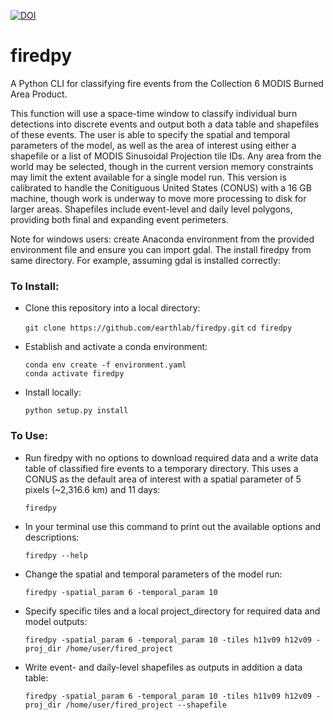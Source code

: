 [![DOI](https://zenodo.org/badge/214283770.svg)](https://zenodo.org/badge/latestdoi/214283770)

# firedpy
A Python CLI for classifying fire events from the Collection 6 MODIS Burned Area Product.

This function will use a space-time window to classify individual burn detections into discrete events and output both a data table and shapefiles of these events. The user is able to specify the spatial and temporal parameters of the model, as well as the area of interest using either a shapefile or a list of MODIS Sinusoidal Projection tile IDs. Any area from the world may be selected, though in the current version memory constraints may limit the extent available for a single model run. This version is calibrated to handle the Conitiguous United States (CONUS) with a 16 GB machine, though work is underway to move more processing to disk for larger areas. Shapefiles include event-level and daily level polygons, providing both final and expanding event perimeters.


Note for windows users: create Anaconda environment from the provided environment file and ensure you can import gdal. The install firedpy from same directory. For example, assuming gdal is installed correctly:

### To Install:

  - Clone this repository into a local directory:
  
    `git clone https://github.com/earthlab/firedpy.git`
    `cd firedpy`

  - Establish and activate a conda environment:
  
    `conda env create -f environment.yaml`  
    `conda activate firedpy`  

  - Install locally:
  
    `python setup.py install`


### To Use:

  - Run firedpy with no options to download required data and a write data table of classified fire events to a temporary directory. This uses a CONUS as the default area of interest with a spatial parameter of 5 pixels (~2,316.6 km) and 11 days:
 
    `firedpy`
  
  - In your terminal use this command to print out the available options and descriptions:
  
    `firedpy --help`
  
  - Change the spatial and temporal parameters of the model run:
  
    `firedpy -spatial_param 6 -temporal_param 10`
   
  - Specify specific tiles and a local project_directory for required data and model outputs:
  
    `firedpy -spatial_param 6 -temporal_param 10 -tiles h11v09 h12v09 -proj_dir /home/user/fired_project`
    
  - Write event- and daily-level shapefiles as outputs in addition a data table:
  
    `firedpy -spatial_param 6 -temporal_param 10 -tiles h11v09 h12v09 -proj_dir /home/user/fired_project --shapefile`

